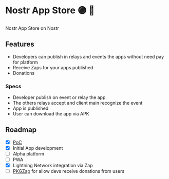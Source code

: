 # Nostr App Store 🟣 🏪

Nostr App Store on Nostr

## Features

- Developers can publish in relays and events the apps without need pay for platform
- Receive Zaps for your apps published
- Donations

### Specs

- Developer publish on event or relay the app
- The others relays accept and client main recognize the event
- App is published
- User can download the app via APK 

## Roadmap

- [x] [PoC](https://github.com/AreaLayer/Nostr-App-Store-PoC)
- [x] Initial App development
- [ ] Alpha platform 
- [ ] PWA
- [x] Lightning Network integration via Zap
- [ ] [PKGZap](https://pkgzap.albylabs.com/) for allow devs receive donations from users
